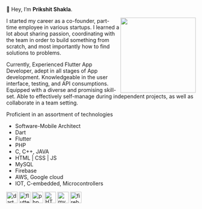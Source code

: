 👋 Hey, I’m <b>Prikshit Shakla</b>.

<img align="right" width="200" src="https://techkart.tech/wp-content/uploads/2020/06/webdesign12.gif"/>


I started my career as a co-founder, part-time employee in various startups. I learned a lot about sharing passion, coordinating with the team in order to build something from scratch, and most importantly how to find solutions to problems.


Currently, Experienced Flutter App Developer, adept in all stages of App development. Knowledgeable in the user interface, testing, and API consumptions. Equipped with a diverse and promising skill-set. Able to effectively self-manage during independent projects, as well as collaborate in a team setting.

Proficient in an assortment of technologies 
- Software-Mobile Architect 
- Dart 
- Flutter 
- PHP
- C, C++, JAVA
- HTML | CSS | JS
- MySQL
- Firebase
- AWS, Google cloud
- IOT, C-embedded, Microcontrollers


<p align="left">

<img height="30" alt="dart" src="https://image.pngaaa.com/393/23393-middle.png">
<img height="30" alt="flutter" src="https://yt3.ggpht.com/ytc/AKedOLRt1d4p7bPylasq_66BIC8-k3hkyVjJ2JICQITK=s900-c-k-c0x00ffffff-no-rj">
<img height="30" alt="php" src="https://e7.pngegg.com/pngimages/184/491/png-clipart-php-php.png">

<img height="30" alt="HTML | CSS | JS" src="https://www.alura.com.br/artigos/assets/html-css-js/fundo-card.png">

<img height="30" alt="mysql" src="https://wallpapercave.com/wp/wp7551846.png">
<img height="30" alt="firebase" src="https://e7.pngegg.com/pngimages/119/167/png-clipart-firebase-cloud-messaging-google-developers-software-development-kit-google-angle-triangle-thumbnail.png">

</p>
